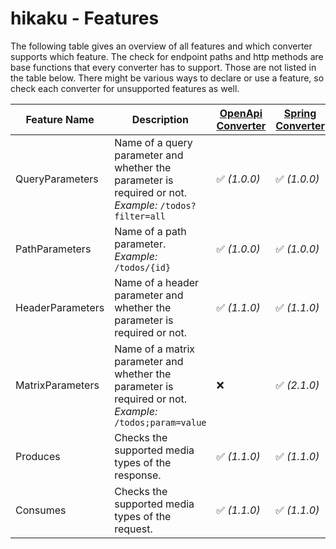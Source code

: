 # hikaku - Features

The following table gives an overview of all features and which converter supports which feature.
The check for endpoint paths and http methods are base functions that every converter has to support. Those are not listed in the table below.
There might be various ways to declare or use a feature, so check each converter for unsupported features as well. 

| Feature Name | Description | [OpenApi Converter](../openapi/README.md)| [Spring Converter](../spring/README.md) | [WADL Converter](../wadl/README.md) | [RAML Converter](../raml/README.md) | [JAX-RS Converter](../jax-rs/README.md) | [Micronaut Converter](../micronaut/README.md) |
| --- | --- | --- | --- | --- | --- | --- | --- |
| QueryParameters | Name of a query parameter and whether the parameter is required or not. _Example:_ `/todos?filter=all`| ✅ _(1.0.0)_ | ✅ _(1.0.0)_ | ✅ _(1.1.0)_ | ✅ _(2.0.0)_ | ✅ _(2.1.0)_ | ✅ _(2.2.0)_ |
| PathParameters | Name of a path parameter. _Example:_ `/todos/{id}`| ✅ _(1.0.0)_ | ✅ _(1.0.0)_ | ✅ _(1.1.0)_ | ✅ _(2.0.0)_ | ✅ _(2.1.0)_ | ❌ |
| HeaderParameters | Name of a header parameter and whether the parameter is required or not. | ✅ _(1.1.0)_ | ✅ _(1.1.0)_ | ✅ _(1.1.0)_ | ✅ _(2.0.0)_ | ✅ _(2.1.0)_ | ❌ |
| MatrixParameters | Name of a matrix parameter and whether the parameter is required or not. _Example:_ `/todos;param=value` | ❌ | ✅ _(2.1.0)_ | ✅ _(2.1.0)_ | ❌ | ✅ _(2.1.0)_ | ❌ |
| Produces | Checks the supported media types of the response. | ✅ _(1.1.0)_ | ✅ _(1.1.0)_ | ✅ _(1.1.0)_ | ✅ _(2.0.0)_ | ✅ _(2.1.0)_ | ❌ |
| Consumes | Checks the supported media types of the request. | ✅ _(1.1.0)_ | ✅ _(1.1.0)_ | ✅ _(1.1.0)_ | ✅ _(2.0.0)_ | ✅ _(2.1.0)_ | ❌ |
